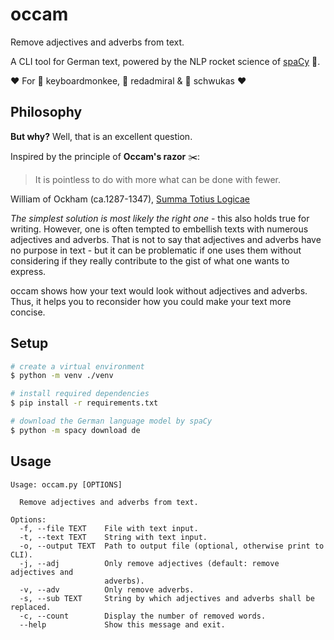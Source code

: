 # occam
Remove adjectives and adverbs from text.

A CLI tool for German text, powered by the NLP rocket science of [spaCy](spacy.io) :rocket:.

:heart: For :ox: keyboardmonkee, :butterfly: redadmiral & :crab: schwukas :heart:

## Philosophy
**But why?**
Well, that is an excellent question.

Inspired by the principle of **Occam's razor** :scissors::
> It is pointless to do with more what can be done with fewer.

William of Ockham (ca.1287-1347), [Summa Totius Logicae](https://en.wikiquote.org/wiki/William_of_Ockham)

*The simplest solution is most likely the right one* - this also holds true for writing. However, one is often tempted to embellish texts with numerous adjectives and adverbs. That is not to say that adjectives and adverbs have no purpose in text - but it can be problematic if one uses them without considering if they really contribute to the gist of what one wants to express.

occam shows how your text would look without adjectives and adverbs. Thus, it helps you to reconsider how you could make your text more concise.

## Setup
```sh
# create a virtual environment
$ python -m venv ./venv

# install required dependencies
$ pip install -r requirements.txt

# download the German language model by spaCy
$ python -m spacy download de
```


## Usage
```
Usage: occam.py [OPTIONS]

  Remove adjectives and adverbs from text.

Options:
  -f, --file TEXT    File with text input.
  -t, --text TEXT    String with text input.
  -o, --output TEXT  Path to output file (optional, otherwise print to CLI).
  -j, --adj          Only remove adjectives (default: remove adjectives and
                     adverbs).
  -v, --adv          Only remove adverbs.
  -s, --sub TEXT     String by which adjectives and adverbs shall be replaced.
  -c, --count        Display the number of removed words.
  --help             Show this message and exit.
```

